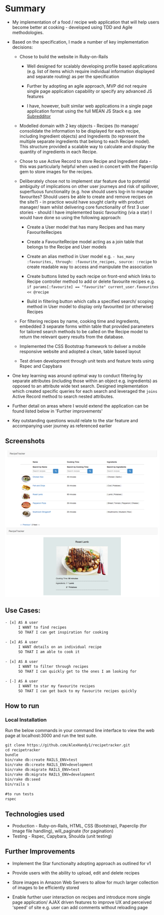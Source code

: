 Summary
=================

* My implementation of a food / recipe web application that will help users become better at cooking - developed using TDD and Agile methodologies.

* Based on the specification, I made a number of key implementation decisions:

  * Chose to build the website in Ruby-on-Rails
    * Well designed for scalably developing profile based applications (e.g. list of items which require individual information displayed and separate routing) as per the specification

    * Further by adopting an agile approach, MVP did not require single page application capability or specify any advanced JS features

    * I have, however, built similar web applications in a single page application format using the full MEAN JS Stack e.g. see [Subredditor](https://github.com/AlexHandy1/subredditor)

  * Modelled domain with 2 key objects - Recipes (to manage/ consolidate the information to be displayed for each recipe, including Ingredient objects) and Ingredients (to represent the multiple separate ingredients that belong to each Recipe model). This structure provided a scalable way to calculate and display the quantity of ingredients in each Recipe.

  * Chose to use Active Record to store Recipe and Ingredient data - this was particularly helpful when used in concert with the Paperclip gem to store images for the recipes.

  * Deliberately chose not to implement star feature due to potential ambiguity of implications on other user journeys and risk of spillover, superfluous functionality (e.g. how should users log-in to manage favourites? Should users be able to create and remove recipes on the site?) - in practice would have sought clarity with product manager/ team whilst delivering core functionality of first 3 user stories - should I have implemented basic favouriting (via a star) I would have done so using the following approach:
    * Create a User model that has many Recipes and has many FavouriteRecipes

    * Create a FavouriteRecipe model acting as a join table that belongs to the Recipe and User models

    * Create an alias method in User model e.g. ```- has_many :favourites, through: :favourite_recipes, source: :recipe``` to create readable way to access and manipulate the association

    * Create buttons listed by each recipe on front-end which links to Recipe controller method to add or delete favourite recipes e.g. ```if params[:favourite] == "favourite" current_user.favourites << @recipe```

    * Build in filtering button which calls a specified search/ scoping method in User model to display only favourited (or otherwise) Recipes

  * For filtering recipes by name, cooking time and ingredients, embedded 3 separate forms within table that provided parameters for tailored search methods to be called on the Recipe model to return the relevant query results from the database.

  * Implemented the CSS Bootstrap framework to deliver a mobile responsive website and adopted a clean, table based layout

  * Test driven development through unit tests and feature tests using Rspec and Capybara

* One key learning was around optimal way to conduct filtering by separate attributes (including those within an object e.g. ingredients) as opposed to an attribute wide text search. Designed implementation which created specific queries for each search and leveraged the ```joins``` Active Record method to search nested attributes.

* Further detail on areas where I would extend the application can be found listed below in 'Further improvements'

* Key outstanding questions would relate to the star feature and accompanying user journey as referenced earlier

Screenshots
-------

![Recipe Tracker](https://github.com/AlexHandy1/recipetracker/blob/master/app/assets/images/RecipeTracker.png)
![Recipe Profile Page](https://github.com/AlexHandy1/recipetracker/blob/master/app/assets/images/RecipeProfile.png)


Use Cases:
-------

```
- [x] AS A user
      I WANT to find recipes
      SO THAT I can get inspiration for cooking

- [x] AS A user
      I WANT details on an individual recipe
      SO THAT I am able to cook it

- [x] AS A user
      I WANT to filter through recipes
      SO THAT I can quickly get to the ones I am looking for

- [-] AS A user
      I WANT to star my favourite recipes
      SO THAT I can get back to my favourite recipes quickly

```

How to run
----

### Local Installation

Run the below commands in your command line interface to view the web page at localhost:3000 and run the test suite.

```
git clone https://github.com/AlexHandy1/recipetracker.git
cd recipetracker
bundle
bin/rake db:create RAILS_ENV=test
bin/rake db:create RAILS_ENV=development
bin/rake db:migrate RAILS_ENV=test
bin/rake db:migrate RAILS_ENV=development
bin/rake db:seed
bin/rails s

#to run tests
rspec

```

Technologies used
----

* Production - Ruby-on-Rails, HTML, CSS (Bootstrap), Paperclip (for Image file handling), will_paginate (for pagination)
* Testing - Rspec, Capybara, Shoulda (unit testing)

Further Improvements
----

*  Implement the Star functionalty adopting approach as outlined for v1

*  Provide users with the ability to upload, edit and delete recipes

* Store images in Amazon Web Servers to allow for much larger collection of images to be efficiently stored

* Enable further user interaction on recipes and introduce more single page application/ AJAX driven features to improve UX and perceived 'speed' of site e.g. user can add comments without reloading page

